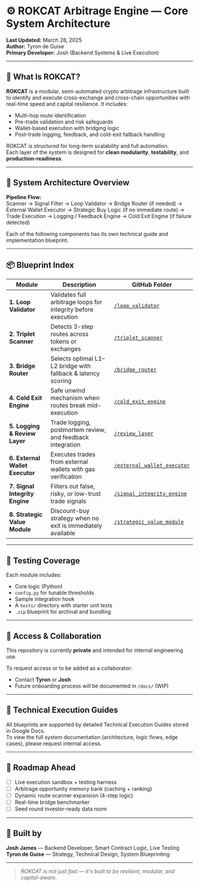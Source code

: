 # ⚙️ ROKCAT Arbitrage Engine — Core System Architecture

**Last Updated:** March 28, 2025  
**Author:** Tyron de Guise  
**Primary Developer:** Josh (Backend Systems & Live Execution)

---

## 🧠 What Is ROKCAT?

**ROKCAT** is a modular, semi-automated crypto arbitrage infrastructure built to identify and execute cross-exchange and cross-chain opportunities with real-time speed and capital resilience. It includes:

- Multi-hop route identification  
- Pre-trade validation and risk safeguards  
- Wallet-based execution with bridging logic  
- Post-trade logging, feedback, and cold-exit fallback handling

ROKCAT is structured for long-term scalability and full automation.  
Each layer of the system is designed for **clean modularity**, **testability**, and **production-readiness**.

---

## 🧱 System Architecture Overview

**Pipeline Flow:**  
Scanner → Signal Filter → Loop Validator → Bridge Router (if needed) → External Wallet Executor → Strategic Buy Logic (if no immediate route) → Trade Execution → Logging / Feedback Engine → Cold Exit Engine (if failure detected)

Each of the following components has its own technical guide and implementation blueprint.

---

## 📦 Blueprint Index

| Module | Description | GitHub Folder |
|--------|-------------|----------------|
| **1. Loop Validator** | Validates full arbitrage loops for integrity before execution | [`/loop_validator`](https://github.com/wagerweaver/rokcat-core/tree/main/loop_validator) |
| **2. Triplet Scanner** | Detects 3-step routes across tokens or exchanges | [`/triplet_scanner`](https://github.com/wagerweaver/rokcat-core/tree/main/triplet_scanner) |
| **3. Bridge Router** | Selects optimal L1–L2 bridge with fallback & latency scoring | [`/bridge_router`](https://github.com/wagerweaver/rokcat-core/tree/main/bridge_router) |
| **4. Cold Exit Engine** | Safe unwind mechanism when routes break mid-execution | [`/cold_exit_engine`](https://github.com/wagerweaver/rokcat-core/tree/main/cold_exit_engine) |
| **5. Logging & Review Layer** | Trade logging, postmortem review, and feedback integration | [`/review_layer`](https://github.com/wagerweaver/rokcat-core/tree/main/review_layer) |
| **6. External Wallet Executor** | Executes trades from external wallets with gas verification | [`/external_wallet_executor`](https://github.com/wagerweaver/rokcat-core/tree/main/external_wallet_executor) |
| **7. Signal Integrity Engine** | Filters out false, risky, or low-trust trade signals | [`/signal_integrity_engine`](https://github.com/wagerweaver/rokcat-core/tree/main/signal_integrity_engine) |
| **8. Strategic Value Module** | Discount-buy strategy when no exit is immediately available | [`/strategic_value_module`](https://github.com/wagerweaver/rokcat-core/tree/main/strategic_value_module) |

---

## 🧪 Testing Coverage

Each module includes:
- Core logic (Python)
- `config.py` for tunable thresholds
- Sample integration hook
- A `tests/` directory with starter unit tests
- `.zip` blueprint for archival and bundling

---

## 🔐 Access & Collaboration

This repository is currently **private** and intended for internal engineering use.

To request access or to be added as a collaborator:
- Contact **Tyron** or **Josh**
- Future onboarding process will be documented in `/docs/` (WIP)

---

## 📄 Technical Execution Guides

All blueprints are supported by detailed Technical Execution Guides stored in Google Docs.  
To view the full system documentation (architecture, logic flows, edge cases), please request internal access.

---

## 🌱 Roadmap Ahead

- [ ] Live execution sandbox + testing harness  
- [ ] Arbitrage opportunity memory bank (caching + ranking)  
- [ ] Dynamic route scanner expansion (4-step logic)  
- [ ] Real-time bridge benchmarker  
- [ ] Seed round investor-ready data room  

---

## 🤝 Built by

**Josh James** — Backend Developer, Smart Contract Logic, Live Testing 
**Tyron de Guise** — Strategy, Technical Design, System Blueprinting

---

> *ROKCAT is not just fast — it's built to be resilient, modular, and capital-aware.*
